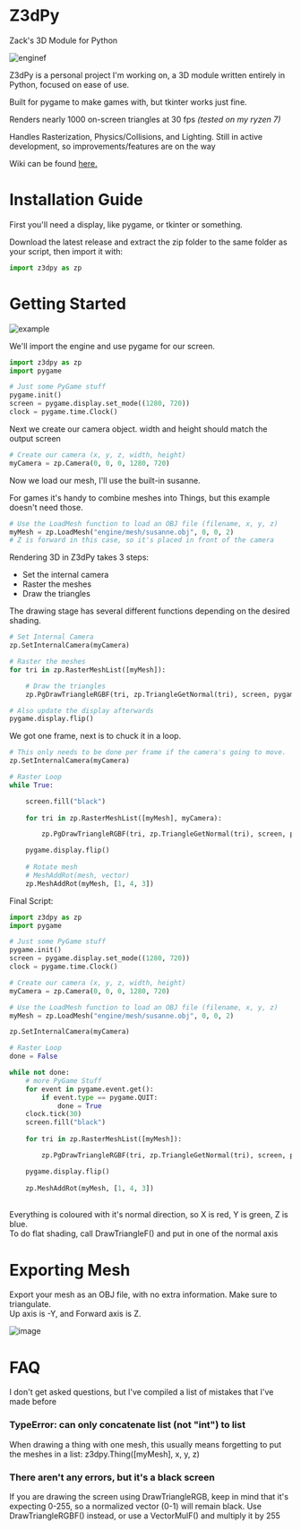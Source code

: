 # Z3dPy
Zack's 3D Module for Python


![enginef](https://github.com/ZackWilde27/Z3dPy/assets/115175938/072e0f64-a536-4ae9-bc7e-60f542c3f950)

Z3dPy is a personal project I'm working on, a 3D module written entirely in Python, focused on ease of use.

Built for pygame to make games with, but tkinter works just fine.

Renders nearly 1000 on-screen triangles at 30 fps *(tested on my ryzen 7)*

Handles Rasterization, Physics/Collisions, and Lighting. Still in active development, so improvements/features are on the way

Wiki can be found <a href="https://github.com/ZackWilde27/pythonRasterizer/wiki">here.</a>

# Installation Guide

First you'll need a display, like pygame, or tkinter or something.

Download the latest release and extract the zip folder to the same folder as your script, then import it with:
```python
import z3dpy as zp
```

# Getting Started

![example](https://github.com/ZackWilde27/Z3dPy/assets/115175938/49541f9d-d88c-491c-934f-5e22b65402b2)

We'll import the engine and use pygame for our screen.

```python
import z3dpy as zp
import pygame

# Just some PyGame stuff
pygame.init()
screen = pygame.display.set_mode((1280, 720))
clock = pygame.time.Clock()
```

Next we create our camera object. width and height should match the output screen

```python
# Create our camera (x, y, z, width, height)
myCamera = zp.Camera(0, 0, 0, 1280, 720)
```

Now we load our mesh, I'll use the built-in susanne.

For games it's handy to combine meshes into Things, but this example doesn't need those.

```python
# Use the LoadMesh function to load an OBJ file (filename, x, y, z)
myMesh = zp.LoadMesh("engine/mesh/susanne.obj", 0, 0, 2)
# Z is forward in this case, so it's placed in front of the camera
```

Rendering 3D in Z3dPy takes 3 steps:
- Set the internal camera
- Raster the meshes
- Draw the triangles

The drawing stage has several different functions depending on the desired shading.

```python
# Set Internal Camera
zp.SetInternalCamera(myCamera)

# Raster the meshes
for tri in zp.RasterMeshList([myMesh]):

    # Draw the triangles
    zp.PgDrawTriangleRGBF(tri, zp.TriangleGetNormal(tri), screen, pygame)

# Also update the display afterwards
pygame.display.flip()
```

We got one frame, next is to chuck it in a loop.

```python
# This only needs to be done per frame if the camera's going to move.
zp.SetInternalCamera(myCamera)

# Raster Loop
while True:

    screen.fill("black")
    
    for tri in zp.RasterMeshList([myMesh], myCamera):

        zp.PgDrawTriangleRGBF(tri, zp.TriangleGetNormal(tri), screen, pygame)

    pygame.display.flip()
    
    # Rotate mesh
    # MeshAddRot(mesh, vector)
    zp.MeshAddRot(myMesh, [1, 4, 3])
```

Final Script:

```python
import z3dpy as zp
import pygame

# Just some PyGame stuff
pygame.init()
screen = pygame.display.set_mode((1280, 720))
clock = pygame.time.Clock()

# Create our camera (x, y, z, width, height)
myCamera = zp.Camera(0, 0, 0, 1280, 720)

# Use the LoadMesh function to load an OBJ file (filename, x, y, z)
myMesh = zp.LoadMesh("engine/mesh/susanne.obj", 0, 0, 2)

zp.SetInternalCamera(myCamera)

# Raster Loop
done = False

while not done:
    # more PyGame Stuff
    for event in pygame.event.get():
        if event.type == pygame.QUIT:
            done = True    
    clock.tick(30)
    screen.fill("black")
    
    for tri in zp.RasterMeshList([myMesh]):

        zp.PgDrawTriangleRGBF(tri, zp.TriangleGetNormal(tri), screen, pygame)

    pygame.display.flip()
    
    zp.MeshAddRot(myMesh, [1, 4, 3])
```
<br>
Everything is coloured with it's normal direction, so X is red, Y is green, Z is blue.

<br> 
To do flat shading, call DrawTriangleF() and put in one of the normal axis

# Exporting Mesh

Export your mesh as an OBJ file, with no extra information. Make sure to triangulate.
<br>
Up axis is -Y, and Forward axis is Z.

![image](https://user-images.githubusercontent.com/115175938/235002154-62bb03ad-13f3-4084-b410-aa0074553865.png)

# FAQ

I don't get asked questions, but I've compiled a list of mistakes that I've made before

### TypeError: can only concatenate list (not "int") to list

When drawing a thing with one mesh, this usually means forgetting to put the meshes in a list: z3dpy.Thing([myMesh], x, y, z)

### There aren't any errors, but it's a black screen

If you are drawing the screen using DrawTriangleRGB, keep in mind that it's expecting 0-255, so a normalized vector (0-1) will remain black. Use DrawTriangleRGBF() instead, or use a VectorMulF() and multiply it by 255
